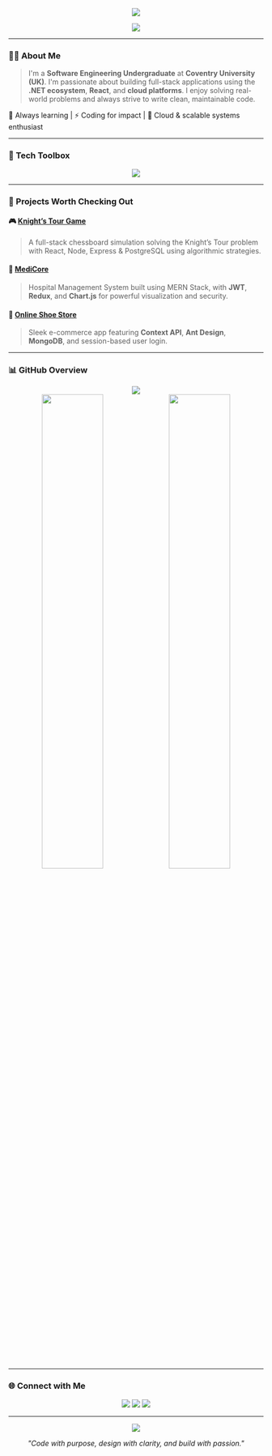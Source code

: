 <p align="center">
  <img src="https://readme-typing-svg.herokuapp.com?font=Orbitron&size=26&duration=3000&pause=1000&color=00FFFF&center=true&vCenter=true&width=700&lines=Hi+%F0%9F%91%8B%2C+I'm+Mohamed+Shafran!;Full+Stack+Engineer+%7C+.NET+%26+React+Dev;Creating+Smart+and+Scalable+Solutions+with+C%23%2C+JS+%26+Cloud"/>
</p>

<p align="center">
  <img src="https://capsule-render.vercel.app/api?type=waving&color=gradient&height=200&section=header&text=Welcome%20to%20My%20GitHub!&fontAlign=50&fontAlignY=40&fontSize=30&desc=Aspiring%20Full%20Stack%20Developer%20%7C%20.NET%20+%20React&descAlign=50&descAlignY=60"/>
</p>

---

### 👨‍💻 About Me

> I'm a **Software Engineering Undergraduate** at **Coventry University (UK)**. I'm passionate about building full-stack applications using the **.NET ecosystem**, **React**, and **cloud platforms**. I enjoy solving real-world problems and always strive to write clean, maintainable code.

🧠 Always learning | ⚡ Coding for impact | 🎯 Cloud & scalable systems enthusiast

---

### 🧰 Tech Toolbox

<p align="center">
  <img src="https://skillicons.dev/icons?i=cs,dotnet,react,nodejs,express,javascript,html,css,mongodb,postgres,mysql,aws,github,figma&perline=7"/>
</p>

---

### 🚀 Projects Worth Checking Out

#### 🎮 [Knight’s Tour Game](https://github.com/ShafranSheikh/Games-of-Algorithms)

> A full-stack chessboard simulation solving the Knight’s Tour problem with React, Node, Express & PostgreSQL using algorithmic strategies.

#### 🏥 [MediCore](https://github.com/ShafranSheikh/Hospital-Management-System)

> Hospital Management System built using MERN Stack, with **JWT**, **Redux**, and **Chart.js** for powerful visualization and security.

#### 👟 [Online Shoe Store](https://github.com/ShafranSheikh/online-shoe-store)

> Sleek e-commerce app featuring **Context API**, **Ant Design**, **MongoDB**, and session-based user login.

---

### 📊 GitHub Overview

<p align="center">
  <img src="https://github-readme-streak-stats.herokuapp.com/?user=ShafranSheikh&theme=tokyonight"/>
  <br/>
  <img src="https://github-readme-stats.vercel.app/api?username=ShafranSheikh&show_icons=true&theme=tokyonight" width="49%"/>
  <img src="https://github-readme-stats.vercel.app/api/top-langs/?username=ShafranSheikh&layout=compact&theme=tokyonight" width="49%"/>
</p>

---

### 🌐 Connect with Me

<p align="center">
  <a href="mailto:shafransheikh@gmail.com"><img src="https://img.shields.io/badge/Gmail-EA4335?style=for-the-badge&logo=gmail&logoColor=white"/></a>
  <a href="https://linkedin.com/in/mohamed-shafran-26847a257"><img src="https://img.shields.io/badge/LinkedIn-0A66C2?style=for-the-badge&logo=linkedin&logoColor=white"/></a>
  <a href="https://github.com/ShafranSheikh"><img src="https://img.shields.io/badge/GitHub-181717?style=for-the-badge&logo=github&logoColor=white"/></a>
</p>

---

<p align="center">
  <img src="https://capsule-render.vercel.app/api?type=waving&color=gradient&height=120&section=footer"/>
</p>

<p align="center">
  <em>"Code with purpose, design with clarity, and build with passion."</em>
</p>
